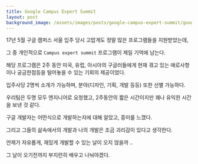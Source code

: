 ```yaml
---
title: Google Campus Expert Summit
layout: post
background_image: /assets/images/posts/google-campus-expert-summit/google-campus.png
---
```


17년 5월 구글 캠퍼스 서울 입주 당시 고맙게도 정말 많은 프로그램들을 지원받았는데,

그 중 개인적으로 `Campus expert summit` 프로그램이 제일 기억에 남는다.

해당 프로그램은 2주 동안 미국, 유럽, 아시아의 구글러들에게 현재 겪고 있는 애로사항이나 궁금한점등을 털어놓을 수 있는 기회의 제공이었다.

입주사당 2명씩 소개가 가능하며, 분야(디자인, 기획, 개발 등등) 또한 선별 가능하다.

우리팀은 두명 모두 엔지니어로 요청했고, 2주동안의 짧은 시간이지만 꽤나 유익한 시간을 보낸 것 같다.

구글 개발자는 어떤식으로 개발하는지에 대해 알았고, 흥미를 느꼈다.

그리고 그들의 삶속에서의 개발과 나의 개발은 조금 괴리감이 있다고 생각한다.

언제가 자유롭게, 재밌게 개발할 수 있는 날이 오지 않을까 ..

그 날이 오기전까지 부지런히 배우고 나눠야겠다.


